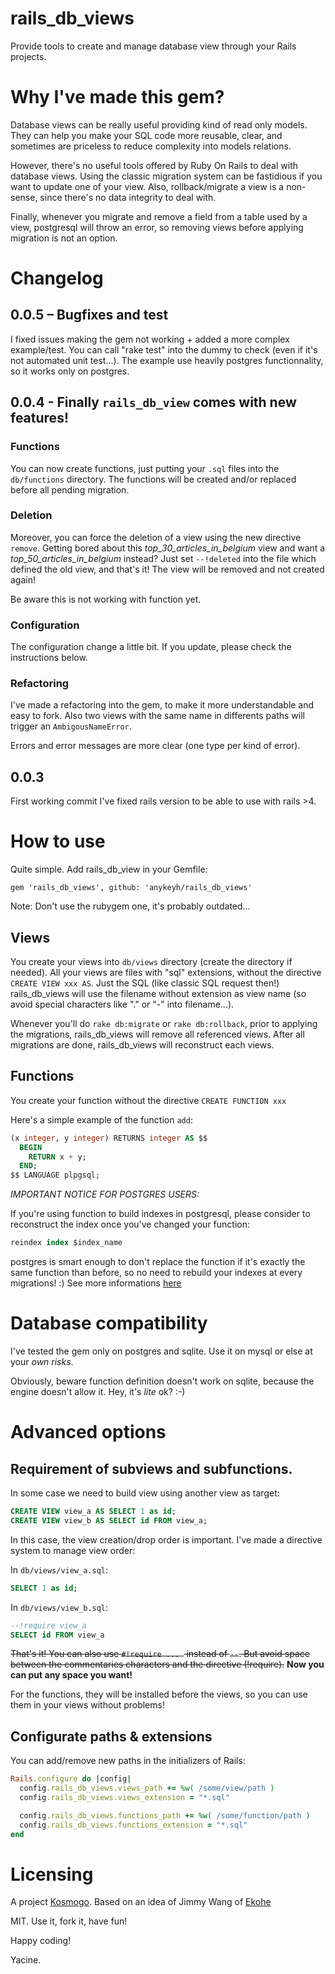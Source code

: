 # rails_db_views

Provide tools to create and manage database view through your Rails projects.

# Why I've made this gem?

Database views can be really useful providing kind of read only models.
They can help you make your SQL code more reusable, clear, and sometimes are priceless to reduce complexity into models relations.

However, there's no useful tools offered by Ruby On Rails to deal with database views.
Using the classic migration system can be fastidious if you want to update one of your view.
Also, rollback/migrate a view is a non-sense, since there's no data integrity to deal with.

Finally, whenever you migrate and remove a field from a table used by a view, postgresql will throw an error, so removing views before applying migration is not an option.

# Changelog

## 0.0.5 – Bugfixes and test

I fixed issues making the gem not working + added a more complex example/test. You can call "rake test" into the dummy to check (even if it's not automated unit test...).
The example use heavily postgres functionnality, so it works only on postgres.

## 0.0.4 - Finally `rails_db_view` comes with new features!

### Functions

You can now create functions, just putting your `.sql` files into
the `db/functions` directory.
The functions will be created and/or replaced before all pending migration.

### Deletion

Moreover, you can force the deletion of a view using the new directive `remove`.
Getting bored about this *top_30_articles_in_belgium* view and want a *top_50_articles_in_belgium* instead?
Just set `--!deleted` into the file which defined the old view, and that's it!
The view will be removed and not created again!

Be aware this is not working with function yet.

### Configuration

The configuration change a little bit. If you update, please check the instructions below.

### Refactoring

I've made a refactoring into the gem, to make it more understandable and easy to fork. Also two views with the same name in differents paths will trigger an `AmbigousNameError`.

Errors and error messages are more clear (one type per kind of error).

## 0.0.3

First working commit
I've fixed rails version to be able to use with rails >4.

# How to use

Quite simple. Add rails_db_view in your Gemfile:

```Gemfile
gem 'rails_db_views', github: 'anykeyh/rails_db_views'
```

Note: Don't use the rubygem one, it's probably outdated...

## Views
You create your views into `db/views` directory (create the directory if needed).
All your views are files with "sql" extensions, without the directive `CREATE VIEW xxx AS`.
Just the SQL (like classic SQL request then!)
rails_db_views will use the filename without extension as view name (so avoid special characters like "." or "-" into filename...).

Whenever you'll do `rake db:migrate` or `rake db:rollback`, prior to applying the migrations, rails_db_views will remove all referenced views. After all migrations are done, rails_db_views will reconstruct each views.

## Functions

You create your function without the directive `CREATE FUNCTION xxx`

Here's a simple example of the function `add`:
```SQL
(x integer, y integer) RETURNS integer AS $$
  BEGIN
    RETURN x + y;
  END;
$$ LANGUAGE plpgsql;
```

_*IMPORTANT NOTICE FOR POSTGRES USERS:*_

If you're using function to build indexes in postgresql, please consider to reconstruct the index once you've changed your function:
```SQL
reindex index $index_name
```
postgres is smart enough to don't replace the function if it's exactly the same function than before, so no need to rebuild your indexes at every migrations! :)
See more informations [here](http://stackoverflow.com/questions/17601719/replace-function-used-in-index)

# Database compatibility

I've tested the gem only on postgres and sqlite. Use it on mysql or else at your *own risks*.

Obviously, beware function definition doesn't work on sqlite, because the engine doesn't allow it. Hey, it's *lite* ok? :-)

# Advanced options

## Requirement of subviews and subfunctions.

In some case we need to build view using another view as target:

```SQL
CREATE VIEW view_a AS SELECT 1 as id;
CREATE VIEW view_b AS SELECT id FROM view_a;
```

In this case, the view creation/drop order is important. I've made a directive system to manage view order:

In `db/views/view_a.sql`:

```SQL
SELECT 1 as id;
```

In `db/views/view_b.sql`:

```SQL
--!require view_a
SELECT id FROM view_a
```

~~That's it! You can also use `#!require ... ` instead of `--`. But avoid space between the commentaries characters and the directive (!require).~~ **Now you can put any space you want!**

For the functions, they will be installed before the views, so you can use them in your views without problems!

## Configurate paths & extensions

You can add/remove new paths in the initializers of Rails:

```ruby
Rails.configure do |config|
  config.rails_db_views.views_path += %w( /some/view/path )
  config.rails_db_views.views_extension = "*.sql"

  config.rails_db_views.functions_path += %w( /some/function/path )
  config.rails_db_views.functions_extension = "*.sql"
end
```

# Licensing

A project [Kosmogo](http://www.kosmogo.com).
Based on an idea of Jimmy Wang of [Ekohe](http://www.ekohe.com)

MIT. Use it, fork it, have fun!

Happy coding!

Yacine.